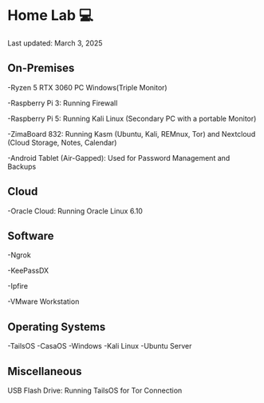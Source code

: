 # Home Lab 💻
Last updated: March 3, 2025

## On-Premises
-Ryzen 5 RTX 3060 PC Windows(Triple  Monitor)

-Raspberry Pi 3: Running Firewall

-Raspberry Pi 5: Running Kali Linux (Secondary PC with a portable Monitor)

-ZimaBoard 832: Running Kasm (Ubuntu, Kali, REMnux, Tor) and Nextcloud (Cloud Storage, Notes, Calendar)

-Android Tablet (Air-Gapped): Used for Password Management and Backups

## Cloud
-Oracle Cloud: Running Oracle Linux 6.10

## Software
-Ngrok

-KeePassDX

-Ipfire

-VMware Workstation



## Operating Systems
-TailsOS
-CasaOS
-Windows
-Kali Linux
-Ubuntu Server

## Miscellaneous
USB Flash Drive: Running TailsOS for Tor Connection

